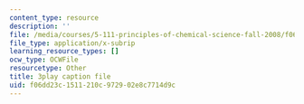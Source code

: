 ```yaml
---
content_type: resource
description: ''
file: /media/courses/5-111-principles-of-chemical-science-fall-2008/f06dd23c1511210c972902e8c7714d9c_LPh2Ut7D4WA.srt
file_type: application/x-subrip
learning_resource_types: []
ocw_type: OCWFile
resourcetype: Other
title: 3play caption file
uid: f06dd23c-1511-210c-9729-02e8c7714d9c
---
```

